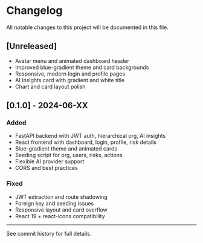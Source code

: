 # Changelog

All notable changes to this project will be documented in this file.

## [Unreleased]
- Avatar menu and animated dashboard header
- Improved blue-gradient theme and card backgrounds
- Responsive, modern login and profile pages
- AI Insights card with gradient and white title
- Chart and card layout polish

## [0.1.0] - 2024-06-XX
### Added
- FastAPI backend with JWT auth, hierarchical org, AI insights
- React frontend with dashboard, login, profile, risk details
- Blue-gradient theme and animated cards
- Seeding script for org, users, risks, actions
- Flexible AI provider support
- CORS and best practices

### Fixed
- JWT extraction and route shadowing
- Foreign key and seeding issues
- Responsive layout and card overflow
- React 19 + react-icons compatibility

---
See commit history for full details. 